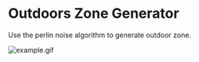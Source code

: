 # Outdoors Zone Generator

Use the perlin noise algorithm to generate outdoor zone.

![example.gif](resources/example.gif)